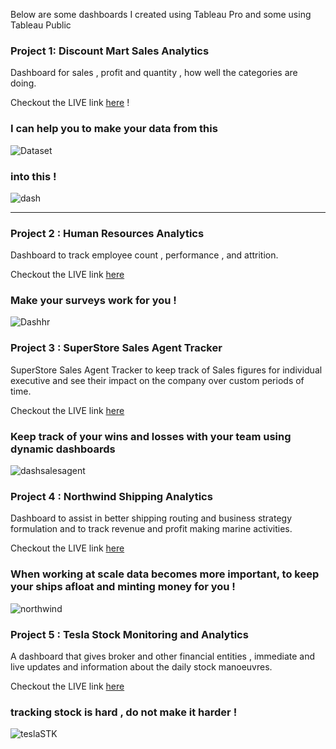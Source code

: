 Below are some dashboards I created using Tableau Pro and some using Tableau Public 

### Project 1: Discount Mart Sales Analytics

Dashboard for sales , profit and quantity , how well the categories are doing. 

Checkout the LIVE link [here](https://public.tableau.com/views/DiscountMartSalesAnalytics_16251963203240/Dashboard?:language=en-US&:display_count=n&:origin=viz_share_link) !

### I can help you to make your data from this 

![Dataset](https://user-images.githubusercontent.com/26713317/124206649-615f0700-db01-11eb-80f3-db8f2c74b209.png)

### into this !

![dash](https://user-images.githubusercontent.com/26713317/124217163-6ded5a80-db15-11eb-8198-984c6a85179b.png)

---

### Project 2 : Human Resources Analytics 

Dashboard to track employee count , performance , and attrition.

Checkout the LIVE link [here](https://public.tableau.com/app/profile/ghaiyur/viz/GreenDestinationsHumanResourcesAnalytics/HRAnalytics)

### Make your surveys work for you !

![Dashhr](https://user-images.githubusercontent.com/26713317/124340072-49a28400-dbd0-11eb-9085-da3e4b26b212.png)

### Project 3 : SuperStore Sales Agent Tracker

SuperStore Sales Agent Tracker to keep track of Sales figures for individual executive and see their impact on the company over custom periods of time.

Checkout the LIVE link [here](https://public.tableau.com/app/profile/ghaiyur/viz/SuperStoreSalesAgentTracker_16252897490430/SalesAgentTracker)

### Keep track of your wins and losses with your team using dynamic dashboards 

![dashsalesagent](https://user-images.githubusercontent.com/26713317/124344101-21c21900-dbee-11eb-9629-75a3afb04bd4.png)

### Project 4 : Northwind Shipping Analytics 

Dashboard to assist in better shipping routing and business strategy formulation and to track revenue and profit making marine activities.

Checkout the LIVE link [here](https://public.tableau.com/app/profile/ghaiyur/viz/NorthwindShippingAnalytics_16253748982950/ShippingAnalytics)

### When working at scale data becomes more important, to keep your ships afloat and minting money for you !

![northwind](https://user-images.githubusercontent.com/26713317/124374812-e3932b00-dcbb-11eb-9060-bb9e855a0d8d.png)

### Project 5 : Tesla Stock Monitoring and Analytics 

A dashboard that gives broker and other financial entities , immediate and live updates and information about the daily stock manoeuvres.

Checkout the LIVE link [here](https://public.tableau.com/app/profile/ghaiyur/viz/NorthwindShippingAnalytics_16253748982950/ShippingAnalytics)

### tracking stock is hard , do not make it harder !

![teslaSTK](https://user-images.githubusercontent.com/26713317/124403275-2bb15c80-dd53-11eb-97b7-39ff2e67d065.png)


